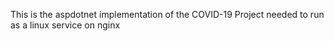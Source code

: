 This is the aspdotnet implementation of the COVID-19 Project needed to run as a linux service on nginx
